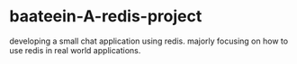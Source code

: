 # baateein-A-redis-project
developing a small chat application using redis. majorly focusing on how to use redis in real world applications.
